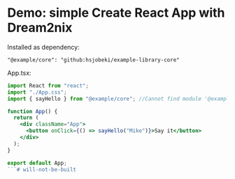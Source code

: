 # Demo: simple Create React App with Dream2nix

Installed as dependency:

`"@example/core": "github:hsjobeki/example-library-core"`

App.tsx:
```jsx
import React from "react";
import "./App.css";
import { sayHello } from "@example/core"; //Cannot find module '@example/core' or its corresponding type declarations. 

function App() {
  return (
    <div className="App">
      <button onClick={() => sayHello("Mike")}>Say it</button>
    </div>
  );
}

export default App;
```# will-not-be-built
